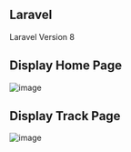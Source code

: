 ## Laravel
Laravel  Version 8

## Display Home Page
![image](https://github.com/user-attachments/assets/fbcbbfe7-8507-47e6-8e7d-b7e0e8983bdb)

## Display Track Page
![image](https://github.com/user-attachments/assets/5994404e-b6be-4833-bd80-760ef8a7dabf)




